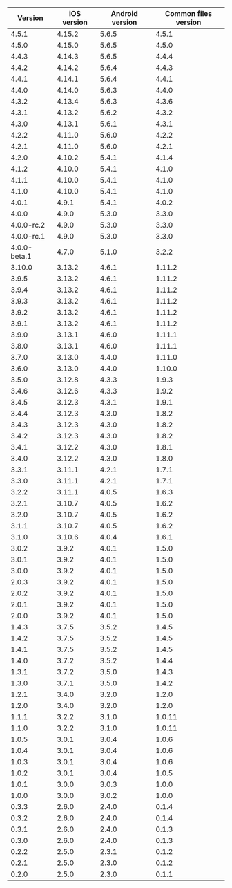 | Version | iOS version | Android version | Common files version |
|---------|-------------|-----------------|----------------------|
| 4.5.1 | 4.15.2 | 5.6.5 | 4.5.1 |
| 4.5.0 | 4.15.0 | 5.6.5 | 4.5.0 |
| 4.4.3 | 4.14.3 | 5.6.5 | 4.4.4 |
| 4.4.2 | 4.14.2 | 5.6.4 | 4.4.3 |
| 4.4.1 | 4.14.1 | 5.6.4 | 4.4.1 |
| 4.4.0 | 4.14.0 | 5.6.3 | 4.4.0 |
| 4.3.2 | 4.13.4 | 5.6.3 | 4.3.6 |
| 4.3.1 | 4.13.2 | 5.6.2 | 4.3.2 |
| 4.3.0 | 4.13.1 | 5.6.1 | 4.3.1 |
| 4.2.2 | 4.11.0 | 5.6.0 | 4.2.2 |
| 4.2.1 | 4.11.0 | 5.6.0 | 4.2.1 |
| 4.2.0 | 4.10.2 | 5.4.1 | 4.1.4 |
| 4.1.2 | 4.10.0 | 5.4.1 | 4.1.0 |
| 4.1.1 | 4.10.0 | 5.4.1 | 4.1.0 |
| 4.1.0 | 4.10.0 | 5.4.1 | 4.1.0 |
| 4.0.1       | 4.9.1       | 5.4.1           | 4.0.2                |
| 4.0.0       | 4.9.0       | 5.3.0           | 3.3.0                |
| 4.0.0-rc.2  | 4.9.0       | 5.3.0           | 3.3.0                |
| 4.0.0-rc.1  | 4.9.0       | 5.3.0           | 3.3.0                |
| 4.0.0-beta.1  | 4.7.0      | 5.1.0           | 3.2.2               |
| 3.10.0  | 3.13.2      | 4.6.1           | 1.11.2               |
| 3.9.5   | 3.13.2      | 4.6.1           | 1.11.2               |
| 3.9.4   | 3.13.2      | 4.6.1           | 1.11.2               |
| 3.9.3   | 3.13.2      | 4.6.1           | 1.11.2               |
| 3.9.2   | 3.13.2      | 4.6.1           | 1.11.2               |
| 3.9.1   | 3.13.2      | 4.6.1           | 1.11.2               |
| 3.9.0   | 3.13.1      | 4.6.0           | 1.11.1               |
| 3.8.0   | 3.13.1      | 4.6.0           | 1.11.1               |
| 3.7.0   | 3.13.0      | 4.4.0           | 1.11.0               |
| 3.6.0   | 3.13.0      | 4.4.0           | 1.10.0               |
| 3.5.0   | 3.12.8      | 4.3.3           | 1.9.3                |
| 3.4.6   | 3.12.6      | 4.3.3           | 1.9.2                |
| 3.4.5   | 3.12.3      | 4.3.1           | 1.9.1                |
| 3.4.4   | 3.12.3      | 4.3.0           | 1.8.2                |
| 3.4.3   | 3.12.3      | 4.3.0           | 1.8.2                |
| 3.4.2   | 3.12.3      | 4.3.0           | 1.8.2                |
| 3.4.1   | 3.12.2      | 4.3.0           | 1.8.1                |
| 3.4.0   | 3.12.2      | 4.3.0           | 1.8.0                |
| 3.3.1   | 3.11.1      | 4.2.1           | 1.7.1                |
| 3.3.0   | 3.11.1      | 4.2.1           | 1.7.1                |
| 3.2.2   | 3.11.1      | 4.0.5           | 1.6.3                |
| 3.2.1   | 3.10.7      | 4.0.5           | 1.6.2                |
| 3.2.0   | 3.10.7      | 4.0.5           | 1.6.2                |
| 3.1.1   | 3.10.7      | 4.0.5           | 1.6.2                |
| 3.1.0   | 3.10.6      | 4.0.4           | 1.6.1                |
| 3.0.2   | 3.9.2       | 4.0.1           | 1.5.0                |
| 3.0.1   | 3.9.2       | 4.0.1           | 1.5.0                |
| 3.0.0   | 3.9.2       | 4.0.1           | 1.5.0                |
| 2.0.3   | 3.9.2       | 4.0.1           | 1.5.0                |
| 2.0.2   | 3.9.2       | 4.0.1           | 1.5.0                |
| 2.0.1   | 3.9.2       | 4.0.1           | 1.5.0                |
| 2.0.0   | 3.9.2       | 4.0.1           | 1.5.0                |
| 1.4.3   | 3.7.5       | 3.5.2           | 1.4.5                |
| 1.4.2   | 3.7.5       | 3.5.2           | 1.4.5                |
| 1.4.1   | 3.7.5       | 3.5.2           | 1.4.5                |
| 1.4.0   | 3.7.2       | 3.5.2           | 1.4.4                |
| 1.3.1   | 3.7.2       | 3.5.0           | 1.4.3                |
| 1.3.0   | 3.7.1       | 3.5.0           | 1.4.2                |
| 1.2.1   | 3.4.0       | 3.2.0           | 1.2.0                |
| 1.2.0   | 3.4.0       | 3.2.0           | 1.2.0                |
| 1.1.1   | 3.2.2       | 3.1.0           | 1.0.11               |
| 1.1.0   | 3.2.2       | 3.1.0           | 1.0.11               |
| 1.0.5   | 3.0.1       | 3.0.4           | 1.0.6                |
| 1.0.4   | 3.0.1       | 3.0.4           | 1.0.6                |
| 1.0.3   | 3.0.1       | 3.0.4           | 1.0.6                |
| 1.0.2   | 3.0.1       | 3.0.4           | 1.0.5                |
| 1.0.1   | 3.0.0       | 3.0.3           | 1.0.0                |
| 1.0.0   | 3.0.0       | 3.0.2           | 1.0.0                |
| 0.3.3   | 2.6.0       | 2.4.0           | 0.1.4                |
| 0.3.2   | 2.6.0       | 2.4.0           | 0.1.4                |
| 0.3.1   | 2.6.0       | 2.4.0           | 0.1.3                |
| 0.3.0   | 2.6.0       | 2.4.0           | 0.1.3                |
| 0.2.2   | 2.5.0       | 2.3.1           | 0.1.2                |
| 0.2.1   | 2.5.0       | 2.3.0           | 0.1.2                |
| 0.2.0   | 2.5.0       | 2.3.0           | 0.1.1                |
